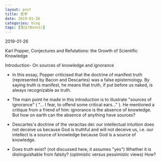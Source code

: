 ```yaml
---
layout: post
title: 哲学
date: 2019-01-26
categories: blog
tags: [笔记(Notes)]
---
```


2019-01-26

Karl Popper, Conjectures and Refutations: the Growth of Scientific Knowledge

Introduction- On sources of knowledge and ignorance  

- In this essay, Popper criticised that the doctrine of manifest truth (represented by Bacon and Descartes) was a false epistemology. By saying truth is manifest, he means that truth, if put before us naked, is always recognizable as truth.

- The main point he made in this introduction is to illustrate "sources of ignorance" ( "... I fear, to offend some critical ears..." ). He mentioned a critique from a friend of him: ignorance is the absence of knowledge. But how on earth can the absence of anything have sources? 

- Descartes's doctrine of the veracitas dei: our intellectual intuition does not deceive us because God is truthful and will not deceive us, i.e. our intellect is a source of knowledge because God is a source of knowledge.

- Does truth exist? (not discussed here, it assumes "yes") Whether it is distinguishable from falsity? (optimistic versus pessimistic views) How?  
